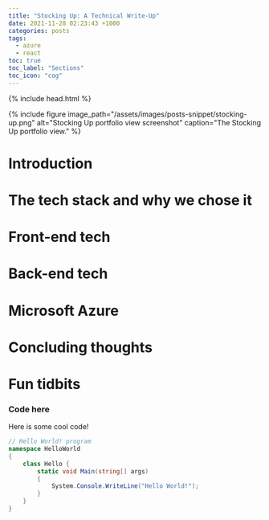 ```yaml
---
title: "Stocking Up: A Technical Write-Up"
date: 2021-11-28 02:23:43 +1000
categories: posts
tags:
  - azure
  - react
toc: true
toc_label: "Sections"
toc_icon: "cog"
---
```


{% include head.html %}

{% include figure image_path="/assets/images/posts-snippet/stocking-up.png" alt="Stocking Up portfolio view screenshot" caption="The Stocking Up portfolio view." %}

# Introduction

# The tech stack and why we chose it

# Front-end tech

# Back-end tech

# Microsoft Azure

# Concluding thoughts

# Fun tidbits

### Code here

Here is some cool code!

```csharp
// Hello World! program
namespace HelloWorld
{
    class Hello {
        static void Main(string[] args)
        {
            System.Console.WriteLine("Hello World!");
        }
    }
}
```
